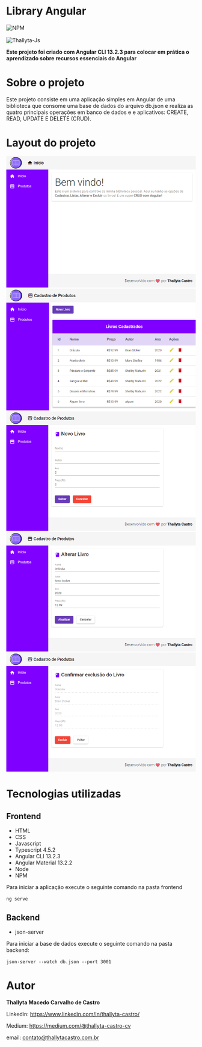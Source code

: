 # Library Angular
![NPM](https://img.shields.io/npm/l/react)

<img align="center" alt="Thallyta-Js" height="200" width="300" src="https://cdn.jsdelivr.net/gh/devicons/devicon/icons/angularjs/angularjs-original-wordmark.svg" />

<b> Este projeto foi criado com Angular CLI 13.2.3 para colocar em prática o aprendizado sobre recursos essenciais do Angular </b>

# Sobre o projeto
Este projeto consiste em uma aplicação simples em Angular de uma biblioteca que consome uma base de dados do arquivo db.json e realiza as quatro principais operações em banco de dados e 
e aplicativos: CREATE, READ, UPDATE E DELETE (CRUD). 

# Layout do projeto

![Home](1.png)
![Lista de livros](2.png)
![Cadastro](3.png)
![Alterar](4.png)
![Deletar](5.png)

# Tecnologias utilizadas
## Frontend

* HTML
* CSS 
* Javascript
* Typescript 4.5.2
* Angular CLI 13.2.3
* Angular Material 13.2.2
* Node
* NPM

Para iniciar a aplicação execute o seguinte comando na pasta frontend

```shell script
ng serve
```

## Backend

* json-server

Para iniciar a base de dados execute o seguinte comando na pasta backend: 

```shell script
json-server --watch db.json --port 3001
```


# Autor
<b>Thallyta Macedo Carvalho de Castro</b>

Linkedin: https://www.linkedin.com/in/thallyta-castro/

Medium: https://medium.com/@thallyta-castro-cv

email: contato@thallytacastro.com.br

